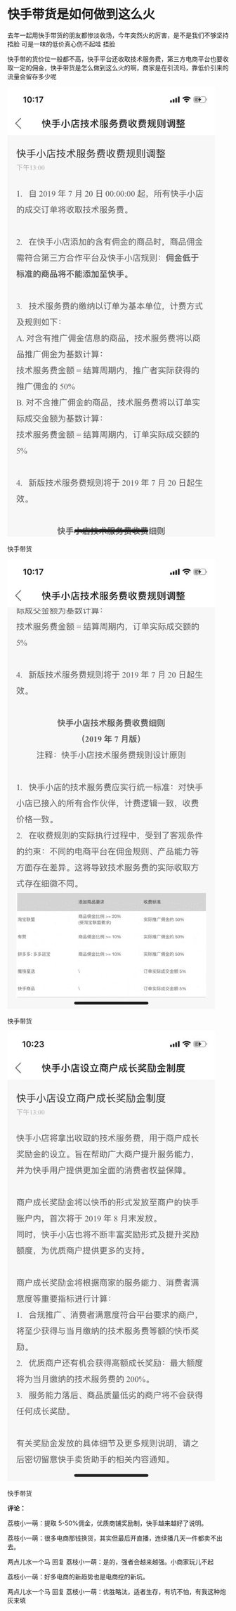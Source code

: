 # 快手带货是如何做到这么火

去年一起用快手带货的朋友都惨淡收场，今年突然火的厉害，是不是我们不够坚持捂脸 可是一味的低价真心伤不起哇 捂脸

快手带的货价位一般都不高，快手平台还收取技术服务费，第三方电商平台也要收取一定的佣金，快手带货是怎么做到这么火的啊，商家是在引流吗，靠低价引来的流量会留存多少呢

![](img/72fa75c7fdac4dc2a2af12939c907af6.jpg)

快手带货

![](img/08b1b111815f67e772551da508fb1dc2.jpg)

快手带货

![](img/ad3b7adda404b7661504b683adec96df.jpg)

快手带货

**评论：**

荔枝小一萌：提取 5-50%佣金，优质商铺奖励制，快手越来越好了说明。

荔枝小一萌：很多电商那钱换货，其实但最后开直播，连续播几天一件都卖不出去。

两点儿水一个马 回复 荔枝小一萌：是的，强者会越来越强。小商家玩儿不起

荔枝小一萌：好多电商的新趋势也是电商挖的新坑。

两点儿水一个马 回复 荔枝小一萌：优胜略汰，适者生存，有坑不怕，有我这种炮灰来填